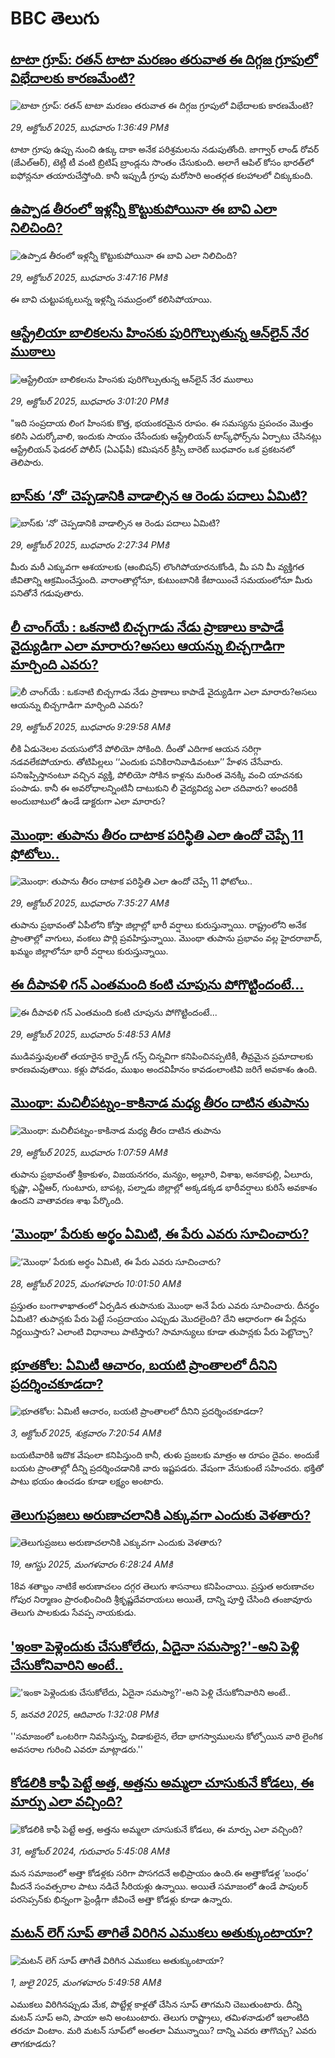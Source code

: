 # BBC తెలుగు## [టాటా గ్రూప్: రతన్ టాటా మరణం తరువాత ఈ దిగ్గజ గ్రూపులో విభేదాలకు కారణమేంటి? ](https://www.bbc.com/telugu/articles/cgqlng1lk59o?at_medium=RSS&at_campaign=rss?at_campaign=githubrss)![టాటా గ్రూప్: రతన్ టాటా మరణం తరువాత ఈ దిగ్గజ గ్రూపులో విభేదాలకు కారణమేంటి? ](https://ichef.bbci.co.uk/ace/standard/240/cpsprodpb/8442/live/2b0db7a0-b4cd-11f0-b2a1-6f537f66f9aa.jpg)_29, అక్టోబర్ 2025, బుధవారం 1:36:49 PMకి_టాటా గ్రూపు ఉప్పు నుంచి ఉక్కు దాకా అనేక పరిశ్రమలను నడుపుతోంది.  జాగ్వార్ లాండ్ రోవర్ (జేఎల్ఆర్), టెట్లీ టీ వంటి బ్రిటిష్ బ్రాండ్లను సొంతం చేసుకుంది. అలాగే ఆపిల్ కోసం భారత్‌లో ఐఫోన్లనూ తయారుచేస్తోంది. కానీ ఇప్పుడీ గ్రూపు మరోసారి అంతర్గత కలహాలలో చిక్కుకుంది.## [ఉప్పాడ తీరంలో ఇళ్లన్నీ కొట్టుకుపోయినా ఈ బావి ఎలా నిలిచింది? ](https://www.bbc.com/telugu/articles/cql9ew62xnvo?at_medium=RSS&at_campaign=rss?at_campaign=githubrss)![ఉప్పాడ తీరంలో ఇళ్లన్నీ కొట్టుకుపోయినా ఈ బావి ఎలా నిలిచింది? ](https://ichef.bbci.co.uk/ace/ws/240/cpsprodpb/da11/live/3d8a80d0-b4db-11f0-b31a-d15d08f211be.jpg)_29, అక్టోబర్ 2025, బుధవారం 3:47:16 PMకి_ఈ బావి చుట్టుపక్కలున్న ఇళ్లన్నీ సముద్రంలో కలిసిపోయాయి.## [ఆస్ట్రేలియా బాలికలను హింసకు పురిగొల్పుతున్న ఆన్‌లైన్ నేర ముఠాలు ](https://www.bbc.com/telugu/articles/crl2zp108jlo?at_medium=RSS&at_campaign=rss?at_campaign=githubrss)![ఆస్ట్రేలియా బాలికలను హింసకు పురిగొల్పుతున్న ఆన్‌లైన్ నేర ముఠాలు ](https://ichef.bbci.co.uk/ace/ws/240/cpsprodpb/70f7/live/eb6e85c0-b4b3-11f0-b245-913f6e55314b.jpg)_29, అక్టోబర్ 2025, బుధవారం 3:01:20 PMకి_"ఇది సంప్రదాయ లింగ హింసకు కొత్త, భయంకరమైన రూపం. ఈ సమస్యను ప్రపంచం మొత్తం కలిసి ఎదుర్కోవాలి, ఇందుకు సాయం చేసేందుకు ఆస్ట్రేలియన్ టాస్క్‌ఫోర్స్‌ను ఏర్పాటు చేసినట్లు ఆస్ట్రేలియన్ ఫెడరల్ పోలీస్ (ఏఎఫ్‌పీ) కమిషనర్ క్రిస్సీ బారెట్ బుధవారం ఒక ప్రకటనలో తెలిపారు.## [బాస్‌కు ‘నో’ చెప్పడానికి వాడాల్సిన ఆ రెండు పదాలు ఏమిటి? ](https://www.bbc.com/telugu/articles/c98n75nnld1o?at_medium=RSS&at_campaign=rss?at_campaign=githubrss)![బాస్‌కు ‘నో’ చెప్పడానికి వాడాల్సిన ఆ రెండు పదాలు ఏమిటి? ](https://ichef.bbci.co.uk/ace/ws/240/cpsprodpb/3423/live/4f788320-b41b-11f0-ba75-093eca1ac29b.jpg)_29, అక్టోబర్ 2025, బుధవారం 2:27:34 PMకి_మీరు మరీ ఎక్కువగా ఆశయాలకు (ఆంబిషన్) లొంగిపోయారనుకోండి, మీ పని మీ వ్యక్తిగత జీవితాన్ని ఆక్రమించేస్తుంది. వారాంతాల్లోనూ, కుటుంబానికి కేటాయించే సమయంలోనూ మీరు పనితోనే గడుపుతారు.## [లీ చాంగ్‌యే : ఒకనాటి బిచ్చగాడు నేడు ప్రాణాలు కాపాడే వైద్యుడిగా ఎలా మారారు?అసలు ఆయన్ను బిచ్చగాడిగా మార్చింది ఎవరు?](https://www.bbc.com/telugu/articles/cn0929j5n7do?at_medium=RSS&at_campaign=rss?at_campaign=githubrss)![లీ చాంగ్‌యే : ఒకనాటి బిచ్చగాడు నేడు ప్రాణాలు కాపాడే వైద్యుడిగా ఎలా మారారు?అసలు ఆయన్ను బిచ్చగాడిగా మార్చింది ఎవరు?](https://ichef.bbci.co.uk/ace/ws/240/cpsprodpb/b88d/live/c5ae3910-a843-11f0-b741-177e3e2c2fc7.jpg)_29, అక్టోబర్ 2025, బుధవారం 9:29:58 AMకి_లీకి  ఏడునెలల వయసులోనే పోలియో సోకింది. దీంతో ఎదిగాక ఆయన సరిగ్గా నడవలేకపోయారు.  తోటిపిల్లలు ‘‘ఎందుకు పనికిరానివాడివంటూ’’ హేళన చేసేవారు. పనిఇప్పిస్తానంటూ వచ్చిన వ్యక్తి, పోలియో సోకిన కాళ్లను మరింత వెనక్కి వంచి యాచనకు పంపాడు. కానీ ఈ అవరోధాలన్నింటినీ దాటుకుని లీ వైద్యవిద్య  ఎలా చదివారు? అందరికీ అందుబాటులో ఉండే డాక్టరుగా ఎలా మారారు?## [మొంథా: తుపాను తీరం దాటాక పరిస్థితి ఎలా ఉందో చెప్పే 11 ఫోటోలు..](https://www.bbc.com/telugu/articles/cql9e4z3w99o?at_medium=RSS&at_campaign=rss?at_campaign=githubrss)![మొంథా: తుపాను తీరం దాటాక పరిస్థితి ఎలా ఉందో చెప్పే 11 ఫోటోలు..](https://ichef.bbci.co.uk/ace/ws/240/cpsprodpb/5fec/live/b9f25650-b49c-11f0-885f-31ec668fe78e.jpg)_29, అక్టోబర్ 2025, బుధవారం 7:35:27 AMకి_తుపాను ప్రభావంతో ఏపీలోని కోస్తా జిల్లాల్లో భారీ వర్షాలు కురుస్తున్నాయి. రాష్ట్రంలోని అనేక ప్రాంతాల్లో వాగులు, వంకలు పొర్లి ప్రవహిస్తున్నాయి. మొంథా తుపాను ప్రభావం వల్ల హైదరాబాద్, ఖమ్మం జిల్లాలోనూ భారీ వర్షాలు కురుస్తున్నాయి.## [ఈ దీపావళి గన్ ఎంతమంది కంటి చూపును పోగొట్టిందంటే...](https://www.bbc.com/telugu/articles/cm2wv9yl41ko?at_medium=RSS&at_campaign=rss?at_campaign=githubrss)![ఈ దీపావళి గన్ ఎంతమంది కంటి చూపును పోగొట్టిందంటే...](https://ichef.bbci.co.uk/ace/ws/240/cpsprodpb/d3ed/live/160dbb80-b3fa-11f0-be05-3928a0e0f928.jpg)_29, అక్టోబర్ 2025, బుధవారం 5:48:53 AMకి_ముడివస్తువులతో తయారైన కార్బైడ్ గన్స్ చిన్నవిగా కనిపించినప్పటికీ, తీవ్రమైన ప్రమాదాలకు కారణమవుతాయి. కళ్లు పోవడం, ముఖం అందవిహీనం కావడంలాంటివి జరిగే అవకాశం ఉంది.## [మొంథా: మచిలీపట్నం-కాకినాడ మధ్య తీరం దాటిన తుపాను ](https://www.bbc.com/telugu/articles/cglgzrz1dx2o?at_medium=RSS&at_campaign=rss?at_campaign=githubrss)![మొంథా: మచిలీపట్నం-కాకినాడ మధ్య తీరం దాటిన తుపాను ](https://ichef.bbci.co.uk/ace/ws/240/cpsprodpb/ad32/live/6c945db0-b463-11f0-8261-6de77b577ee4.jpg)_29, అక్టోబర్ 2025, బుధవారం 1:07:59 AMకి_తుపాను ప్రభావంతో శ్రీకాకుళం, విజయనగరం, మన్యం, అల్లూరి, విశాఖ, అనకాపల్లి, ఏలూరు, కృష్ణా, ఎన్టీఆర్, గుంటూరు, బాపట్ల, పల్నాడు జిల్లాల్లో అక్కడక్కడ భారీవర్షాలు కురిసే అవకాశం ఉందని వాతావరణ శాఖ పేర్కొంది.## [‘మొంథా’ పేరుకు అర్థం ఏమిటి, ఈ పేరు ఎవరు సూచించారు?](https://www.bbc.com/telugu/articles/cd67nv276x0o?at_medium=RSS&at_campaign=rss?at_campaign=githubrss)![‘మొంథా’ పేరుకు అర్థం ఏమిటి, ఈ పేరు ఎవరు సూచించారు?](https://ichef.bbci.co.uk/ace/ws/240/cpsprodpb/32db/live/ad9131c0-b3e2-11f0-aa13-0b0479f6f42a.jpg)_28, అక్టోబర్ 2025, మంగళవారం 10:01:50 AMకి_ప్రస్తుతం బంగాళాఖాతంలో ఏర్పడిన తుపానుకు మొంథా అనే పేరు ఎవరు సూచించారు. దీనర్థం ఏమిటి? తుపాన్లకు పేరు పెట్టే సంప్రదాయం ఎప్పుడు మొదలైంది? దేని ఆధారంగా ఈ పేర్లను నిర్ణయిస్తారు? ఎలాంటి విధానాలు పాటిస్తారు? సామాన్యులు కూడా తుపాన్లకు పేరు పెట్టొచ్చా?## [భూతకోల: ఏమిటీ ఆచారం, బయటి ప్రాంతాలలో దీనిని ప్రదర్శించకూడదా?](https://www.bbc.com/telugu/articles/cr5qjnvzg7no?at_medium=RSS&at_campaign=rss?at_campaign=githubrss)![భూతకోల: ఏమిటీ ఆచారం, బయటి ప్రాంతాలలో దీనిని ప్రదర్శించకూడదా?](https://ichef.bbci.co.uk/ace/ws/240/cpsprodpb/c56a/live/c8838e90-9f8f-11f0-b741-177e3e2c2fc7.jpg)_3, అక్టోబర్ 2025, శుక్రవారం 7:20:54 AMకి_బయటివారికి ఇదొక వేషంలా కనిపిస్తుంది కానీ, తుళు ప్రజలకు మాత్రం ఆ రూపం దైవం. అందుకే బయట ప్రాంతాల్లో దీన్ని ప్రదర్శించడానికి వారు ఇష్టపడరు. వేషంగా వేసుకుంటే సహించరు. భక్తితో పాటు భయం ఉంచడం కూడా లక్ష్యం అంటారు.## [తెలుగుప్రజలు అరుణాచలానికి ఎక్కువగా ఎందుకు వెళతారు?](https://www.bbc.com/telugu/articles/c8jp32zrzxpo?at_medium=RSS&at_campaign=rss?at_campaign=githubrss)![తెలుగుప్రజలు అరుణాచలానికి ఎక్కువగా ఎందుకు వెళతారు?](https://ichef.bbci.co.uk/ace/ws/240/cpsprodpb/cf2d/live/01932bf0-7d85-11f0-98a0-956f61945264.jpg)_19, ఆగస్టు 2025, మంగళవారం 6:28:24 AMకి_18వ శతాబ్దం నాటికే అరుణాచలం దగ్గర తెలుగు శాసనాలు కనిపించాయి. ప్రస్తుత అరుణాచల గోపుర నిర్మాణం ప్రారంభించింది శ్రీకృష్ణదేవరాయలు అయితే, దాన్ని పూర్తి చేసింది తంజావూరు తెలుగు పాలకుడు సేవప్ప నాయకుడు.## ['ఇంకా పెళ్లెందుకు చేసుకోలేదు, ఏదైనా సమస్యా?'-అని పెళ్లి చేసుకోనివారిని అంటే..](https://www.bbc.com/telugu/articles/cgq1w3lz7yyo?at_medium=RSS&at_campaign=rss?at_campaign=githubrss)!['ఇంకా పెళ్లెందుకు చేసుకోలేదు, ఏదైనా సమస్యా?'-అని పెళ్లి చేసుకోనివారిని అంటే..](https://ichef.bbci.co.uk/ace/ws/240/cpsprodpb/f6de/live/72c94a60-cb3e-11ef-87df-d575b9a434a4.jpg)_5, జనవరి 2025, ఆదివారం 1:32:08 PMకి_''సమాజంలో ఒంటరిగా నివసిస్తున్న, విడాకులైన, లేదా భాగస్వాములను కోల్పోయిన వారి లైంగిక అవసరాల గురించి ఎవరూ మాట్లాడరు.''## [కోడలికి కాఫీ పెట్టే అత్త, అత్తను అమ్మలా చూసుకునే కోడలు, ఈ మార్పు ఎలా వచ్చింది?](https://www.bbc.com/telugu/articles/c1l41zl8el2o?at_medium=RSS&at_campaign=rss?at_campaign=githubrss)![కోడలికి కాఫీ పెట్టే అత్త, అత్తను అమ్మలా చూసుకునే కోడలు, ఈ మార్పు ఎలా వచ్చింది?](https://ichef.bbci.co.uk/ace/ws/240/cpsprodpb/2b61/live/9176a6d0-8b0e-11ef-a81b-b1eda9741da3.jpg)_31, అక్టోబర్ 2024, గురువారం 5:45:08 AMకి_మన సమాజంలో అత్తా కోడళ్లకు సరిగా పొసగదనే అభిప్రాయం ఉంది.ఈ అత్తాకోడళ్ల ‘బంధం’ మీదనే సంవత్సరాల పాటు నడిచే సీరియళ్లు ఉన్నాయి. అయితే సమాజంలో ఉండే పాపులర్ పరసెప్సన్‌కు భిన్నంగా ఫ్రెండ్లీగా జీవించే అత్తా కోడళ్లు కూడా ఉన్నారు.## [మటన్ లెగ్ సూప్ తాగితే విరిగిన ఎముకలు అతుక్కుంటాయా?](https://www.bbc.com/telugu/articles/c0l4g92j8kzo?at_medium=RSS&at_campaign=rss?at_campaign=githubrss)![మటన్ లెగ్ సూప్ తాగితే విరిగిన ఎముకలు అతుక్కుంటాయా?](https://ichef.bbci.co.uk/ace/ws/240/cpsprodpb/b31e/live/cce532c0-6d41-11f0-9462-bb509dc78127.jpg)_1, జులై 2025, మంగళవారం 5:49:58 AMకి_ఎముకలు విరిగినప్పుడు మేక, పొట్టేళ్ల కాళ్లతో చేసిన సూప్ తాగమని చెబుతుంటారు. దీన్ని మటన్ సూప్ అని, పాయా అని అంటుంటారు. తెలుగు రాష్ట్రాలు, తమిళనాడులో ఇలాంటిది తరచూ వింటాం. మరి మటన్ సూప్‌లో అంతలా ఏమున్నాయి? దాన్ని ఎవరు తాగొచ్చు? ఎవరు తాగకూడదు?